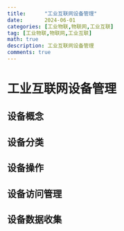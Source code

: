 ```yaml
---
title:      "工业互联网设备管理"
date:       2024-06-01
categories: [工业物联,物联网,工业互联]
tag: [工业物联,物联网,工业互联]
math: true
description: 工业互联网设备管理
comments: true
---
```


# 工业互联网设备管理
## 设备概念
## 设备分类
## 设备操作
## 设备访问管理
## 设备数据收集
